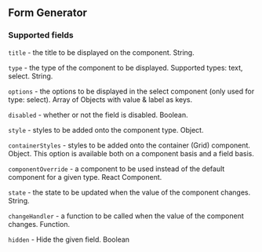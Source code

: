 ## Form Generator

### Supported fields

`title` - the title to be displayed on the component. String.

`type` - the type of the component to be displayed. Supported types: text, select. String.

`options` - the options to be displayed in the select component (only used for type: select). Array of Objects with value & label as keys.

`disabled` - whether or not the field is disabled. Boolean.

`style` - styles to be added onto the component type. Object.

`containerStyles` - styles to be added onto the container (Grid) component. Object. This option is available both on a component basis and a field basis.

`componentOverride` - a component to be used instead of the default component for a given type. React Component.

`state` - the state to be updated when the value of the component changes. String.

`changeHandler` - a function to be called when the value of the component changes. Function.

`hidden` - Hide the given field. Boolean
